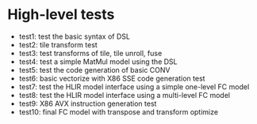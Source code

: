 # High-level tests

- test1: test the basic syntax of DSL
- test2: tile transform test
- test3: test transforms of tile, tile unroll, fuse
- test4: test a simple MatMul model using the DSL
- test5: test the code generation of basic CONV
- test6: basic vectorize with X86 SSE code generation test
- test7: test the HLIR model interface using a simple one-level FC model
- test8: test the HLIR model interface using a multi-level FC model
- test9: X86 AVX instruction generation test
- test10: final FC model with transpose and transform optimize
